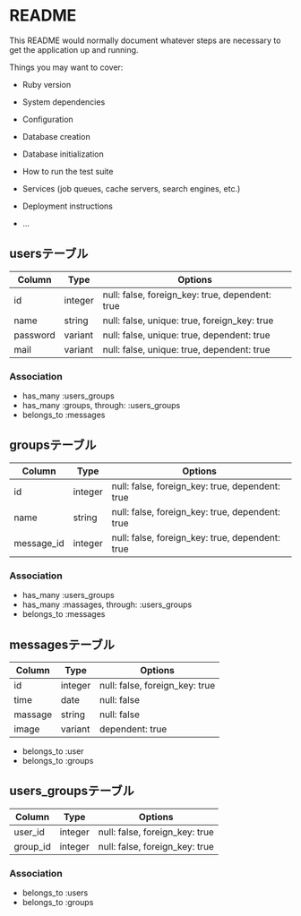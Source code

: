 # README

This README would normally document whatever steps are necessary to get the
application up and running.

Things you may want to cover:

* Ruby version

* System dependencies

* Configuration

* Database creation

* Database initialization

* How to run the test suite

* Services (job queues, cache servers, search engines, etc.)

* Deployment instructions

* ...

## usersテーブル
|Column|Type|Options|
|------|----|-------|
|id|integer|null: false, foreign_key: true, dependent: true|
|name|string|null: false, unique: true, foreign_key: true|
|password|variant|null: false, unique: true, dependent: true|
|mail|variant|null: false, unique: true, dependent: true|

### Association
- has_many :users_groups
- has_many :groups, through: :users_groups
- belongs_to :messages

## groupsテーブル
|Column|Type|Options|
|------|----|-------|
|id|integer|null: false, foreign_key: true, dependent: true|
|name|string|null: false, foreign_key: true, dependent: true|
|message_id|integer|null: false, foreign_key: true, dependent: true|
### Association
- has_many :users_groups
- has_many :massages, through: :users_groups
- belongs_to :messages

## messagesテーブル
|Column|Type|Options|
|------|----|-------|
|id|integer|null: false, foreign_key: true|
|time|date|null: false|
|massage|string|null: false|
|image|variant|dependent: true|
- belongs_to :user
- belongs_to :groups

## users_groupsテーブル
|Column|Type|Options|
|------|----|-------|
|user_id|integer|null: false, foreign_key: true|
|group_id|integer|null: false, foreign_key: true|

### Association
- belongs_to :users
- belongs_to :groups